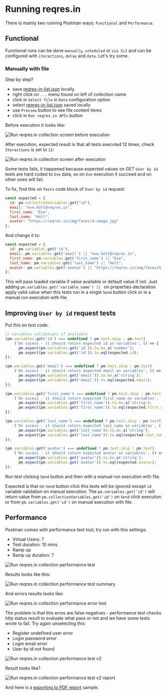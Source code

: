 # Running reqres.in

There is mainly two running Postman ways: `Functional` and `Performance`.

## Functional

Functional runs can be done `manually`, `scheduled` or `via CLI` and can be configured with `iteractions`, `delay` and `data`. Let's try some.

### Manually with file

Step by step?

 * save [reqres-in-list.json](./reqres-in-list.json) locally.
 * right click on `...` menu found on left of collection name
 * click in `Select file` in `Data` configuration option
 * select [reqres-in-list.json](./reqres-in-list.json) saved locally
 * use `Preview` button to see file content items
 * click in `Run reqres.in APIs` button

Before execution it looks like:

![Run reqres.in collection screen before execution](../images/run_collection.png "Run reqres.in collection screen before execution")

After execution, expected result is that all tests executed 12 times, check `Iteractions` is set to `12`:

![Run reqres.in collection screen after execution](../images/run_collection_result.png "Run reqres.in collection screen after execution")

Some tests fails, it happened because expected values on GET `User by id` tests are hard coded to `Eve` data, so on `Eve` execution it succeed and on other ones will fail.

To fix, find this on `Tests` code block of `User by id` request:

``` javascript
const expected = {
  id: pm.collectionVariables.get("id"),
  email: "eve.holt@reqres.in",
  first_name: "Eve",
  last_name: "Holt",
  avatar: "https://reqres.in/img/faces/4-image.jpg"
};
```

And change it to:

``` javascript
const expected = {
  id: pm.variables.get('id'),
  email: pm.variables.get('email') || "eve.holt@reqres.in",
  first_name: pm.variables.get('first_name') || "Eve",
  last_name: pm.variables.get('last_name') || "Holt",
  avatar: pm.variables.get('avatar') || "https://reqres.in/img/faces/4-image.jpg"
};
```

This will pass loaded variable if value available or default value if not. Just adding `pm.variables.get('variable_name') || ` on properties declaration apply valid value when this tests run in a single `Send` button click or in a manual run execution with file.

## Improving `User by id` request tests

Put this on test code:

``` javascript
// variables validations if available
(pm.variables.get('id') === undefined ? pm.test.skip : pm.test)
    ('On sucess - it should return expected id on variables', () => {
      pm.expect(pm.variables.get('id')).to.be.a('number');
      pm.expect(pm.variables.get('id')).to.eql(expected.id);
});

(pm.variables.get('email') === undefined ? pm.test.skip : pm.test)
    ('On sucess - it should return expected email on variables', () => {
      pm.expect(pm.variables.get('email')).to.be.a('string');
      pm.expect(pm.variables.get('email')).to.eql(expected.email);
});

(pm.variables.get('first_name') === undefined ? pm.test.skip : pm.test)
    ('On sucess - it should return expected first_name on variables', () => {
      pm.expect(pm.variables.get('first_name')).to.be.a('string');
      pm.expect(pm.variables.get('first_name')).to.eql(expected.first_name);
});

(pm.variables.get('last_name') === undefined ? pm.test.skip : pm.test)
    ('On sucess - it should return expected last_name on variables', () => {
      pm.expect(pm.variables.get('last_name')).to.be.a('string');
      pm.expect(pm.variables.get('last_name')).to.eql(expected.last_name);
});

(pm.variables.get('avatar') === undefined ? pm.test.skip : pm.test)
    ('On sucess - it should return expected avatar on variables', () => {
      pm.expect(pm.variables.get('avatar')).to.be.a('string');
      pm.expect(pm.variables.get('avatar')).to.eql(expected.avatar);
});
```

Run test clicking `Send` button and then with a manual run execution with file.

Expected is that on `Send` button click this tests will be ignored except `id` variable validation on manual execution. The `pm.variables.get('id')` will return value from `pm.collectionVariables.get('id')` on `Send` click execution or from `pm.variables.get('id')` on manual execution with file.

## Performance

Postman comes with performance test tool, try run with this settings:

 * Virtual Users: 7
 * Test duration: 10 mins
 * Ramp up
 * Ramp up duration: 7

![Run reqres.in collection performance test](../images/run_collection_performance.png "Run reqres.in collection performance test")

Results looks like this:

![Run reqres.in collection performance test summary](../images/run_collection_performance_summary.png "Run reqres.in collection performance test summary")

And errors results looks like:

![Run reqres.in collection performance error test](../images/run_collection_performance_errors.png "Run reqres.in collection performance error test")

The problem is that this erros are false negatives - performance test checks http status result to evaluate what pass or not and we have some tests wrote to fail. Try again unselecting this:

 * Register undefined user error
 * Login password error
 * Login email error
 * User by id not found

![Run reqres.in collection performance test v2](../images/run_collection_performance_v2.png "Run reqres.in collection performance test v2")

Result looks like?

![Run reqres.in collection performance test v2 report](../images/run_collection_performance_v2_summary.png "Run reqres.in collection performance test v2 report")

And here is a [exporting to PDF report](./run_collection_performance_v2_report.pdf) sample.
